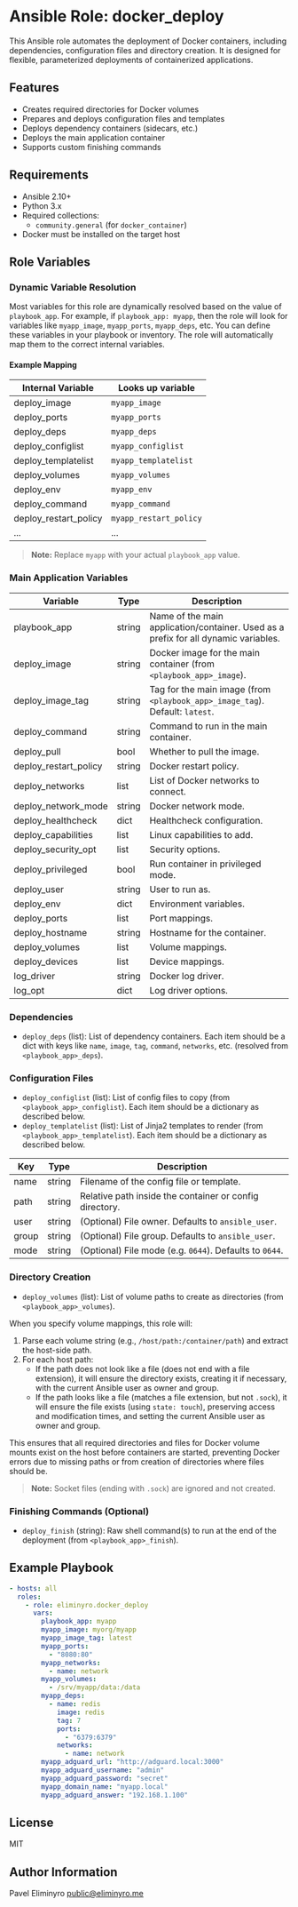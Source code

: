 # Ansible Role: docker_deploy

This Ansible role automates the deployment of Docker containers, including
dependencies, configuration files and directory creation. It is designed for
flexible, parameterized deployments of containerized applications.

## Features

- Creates required directories for Docker volumes
- Prepares and deploys configuration files and templates
- Deploys dependency containers (sidecars, etc.)
- Deploys the main application container
- Supports custom finishing commands

## Requirements

- Ansible 2.10+
- Python 3.x
- Required collections:
  - `community.general` (for `docker_container`)
- Docker must be installed on the target host

## Role Variables

### Dynamic Variable Resolution

Most variables for this role are dynamically resolved based on the value of
`playbook_app`. For example, if `playbook_app: myapp`, then the role will look
for variables like `myapp_image`, `myapp_ports`, `myapp_deps`, etc. You can
define these variables in your playbook or inventory. The role will
automatically map them to the correct internal variables.

#### Example Mapping

| Internal Variable     | Looks up variable      |
| --------------------- | ---------------------- |
| deploy_image          | `myapp_image`          |
| deploy_ports          | `myapp_ports`          |
| deploy_deps           | `myapp_deps`           |
| deploy_configlist     | `myapp_configlist`     |
| deploy_templatelist   | `myapp_templatelist`   |
| deploy_volumes        | `myapp_volumes`        |
| deploy_env            | `myapp_env`            |
| deploy_command        | `myapp_command`        |
| deploy_restart_policy | `myapp_restart_policy` |
| ...                   | ...                    |

> **Note:** Replace `myapp` with your actual `playbook_app` value.

### Main Application Variables

| Variable              | Type   | Description                                                                         |
| --------------------- | ------ | ----------------------------------------------------------------------------------- |
| playbook_app          | string | Name of the main application/container. Used as a prefix for all dynamic variables. |
| deploy_image          | string | Docker image for the main container (from `<playbook_app>_image`).                  |
| deploy_image_tag      | string | Tag for the main image (from `<playbook_app>_image_tag`). Default: `latest`.        |
| deploy_command        | string | Command to run in the main container.                                               |
| deploy_pull           | bool   | Whether to pull the image.                                                          |
| deploy_restart_policy | string | Docker restart policy.                                                              |
| deploy_networks       | list   | List of Docker networks to connect.                                                 |
| deploy_network_mode   | string | Docker network mode.                                                                |
| deploy_healthcheck    | dict   | Healthcheck configuration.                                                          |
| deploy_capabilities   | list   | Linux capabilities to add.                                                          |
| deploy_security_opt   | list   | Security options.                                                                   |
| deploy_privileged     | bool   | Run container in privileged mode.                                                   |
| deploy_user           | string | User to run as.                                                                     |
| deploy_env            | dict   | Environment variables.                                                              |
| deploy_ports          | list   | Port mappings.                                                                      |
| deploy_hostname       | string | Hostname for the container.                                                         |
| deploy_volumes        | list   | Volume mappings.                                                                    |
| deploy_devices        | list   | Device mappings.                                                                    |
| log_driver            | string | Docker log driver.                                                                  |
| log_opt               | dict   | Log driver options.                                                                 |

### Dependencies

- `deploy_deps` (list): List of dependency containers. Each item should be a
  dict with keys like `name`, `image`, `tag`, `command`, `networks`, etc.
  (resolved from `<playbook_app>_deps`).

### Configuration Files

- `deploy_configlist` (list): List of config files to copy (from
  `<playbook_app>_configlist`). Each item should be a dictionary as described
  below.
- `deploy_templatelist` (list): List of Jinja2 templates to render (from
  `<playbook_app>_templatelist`). Each item should be a dictionary as described
  below.

| Key   | Type   | Description                                             |
| ----- | ------ | ------------------------------------------------------- |
| name  | string | Filename of the config file or template.                |
| path  | string | Relative path inside the container or config directory. |
| user  | string | (Optional) File owner. Defaults to `ansible_user`.      |
| group | string | (Optional) File group. Defaults to `ansible_user`.      |
| mode  | string | (Optional) File mode (e.g. `0644`). Defaults to `0644`. |

### Directory Creation

- `deploy_volumes` (list): List of volume paths to create as directories (from
  `<playbook_app>_volumes`).

When you specify volume mappings, this role will:

1. Parse each volume string (e.g., `/host/path:/container/path`) and extract the
   host-side path.
2. For each host path:
   - If the path does not look like a file (does not end with a file extension),
     it will ensure the directory exists, creating it if necessary, with the
     current Ansible user as owner and group.
   - If the path looks like a file (matches a file extension, but not `.sock`),
     it will ensure the file exists (using `state: touch`), preserving access
     and modification times, and setting the current Ansible user as owner and
     group.

This ensures that all required directories and files for Docker volume mounts
exist on the host before containers are started, preventing Docker errors due to
missing paths or from creation of directories where files should be.

> **Note:** Socket files (ending with `.sock`) are ignored and not created.

### Finishing Commands (Optional)

- `deploy_finish` (string): Raw shell command(s) to run at the end of the
  deployment (from `<playbook_app>_finish`).

## Example Playbook

```yaml
- hosts: all
  roles:
    - role: eliminyro.docker_deploy
      vars:
        playbook_app: myapp
        myapp_image: myorg/myapp
        myapp_image_tag: latest
        myapp_ports:
          - "8080:80"
        myapp_networks:
          - name: network
        myapp_volumes:
          - /srv/myapp/data:/data
        myapp_deps:
          - name: redis
            image: redis
            tag: 7
            ports:
              - "6379:6379"
            networks:
              - name: network
        myapp_adguard_url: "http://adguard.local:3000"
        myapp_adguard_username: "admin"
        myapp_adguard_password: "secret"
        myapp_domain_name: "myapp.local"
        myapp_adguard_answer: "192.168.1.100"
```

## License

MIT

## Author Information

Pavel Eliminyro <public@eliminyro.me>
